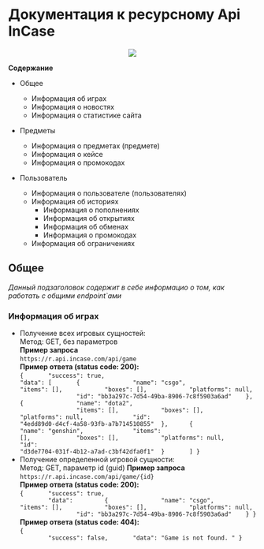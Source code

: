 # Документация к ресурсному Api InCase

<p align="center">
<img src="https://sun9-83.userapi.com/impg/KZb62xYb5iynlL00ivIQeUCQIJNXGpUGHfjCOA/IVL6knc9ycU.jpg?size=192x132&quality=96&sign=dd171982807a3f3d0e896ae5e106c14b&type=album"/>
</p>

**Содержание**

* Общее
  * Информация об играх
  * Информация о новостях
  * Информация о статистике сайта

* Предметы
  * Информация о предметах (предмете)
  * Информация о кейсе
  * Информация о промокодах

* Пользователь
  * Информация о пользователе (пользователях)
  * Информация об историях
    * Информация о пополнениях
    * Информация об открытиях
    * Информация об обменах
    * Информация о промокодах
  * Информация об ограничениях
  
## Общее

_Данный подзаголовок содержит в себе информацио о том, как работать с общими endpoint`ами_

### Информация об играх
* Получение всех игровых сущностей:<br/>
Метод: GET, без параметров<br/>
**Пример запроса**<br/>
`https://r.api.incase.com/api/game`<br/>
**Пример ответа (status code: 200):**<br/>
<code>{
  &#9;"success": true,
  &#9; "data": [
    &#9;{
      &#9;&#9;"name": "csgo",
      &#9;&#9;"items": [],
      &#9;&#9;"boxes": [],
      &#9;&#9;"platforms": null,
      &#9;&#9;"id": "bb3a297c-7d54-49ba-8906-7c8f5903a6ad"
    &#9;},
    &#9;{
      &#9;&#9;"name": "dota2",
      &#9;&#9;"items": [],
      &#9;&#9;"boxes": [],
      &#9;&#9;"platforms": null,
      &#9;&#9;"id": "4edd89d0-d4cf-4a58-93fb-a7b714510855"
    &#9;},
    &#9;{
      &#9;&#9;"name": "genshin",
      &#9;&#9;"items": [],
      &#9;&#9;"boxes": [],
      &#9;&#9;"platforms": null,
      &#9;&#9;"id": "d3de7704-031f-4b12-a7ad-c3bf42dfa0f1"
    &#9;}
  &#9;]
}</code>
* Получение определенной игровой сущности:<br/>
Метод: GET, параметр id (guid)
**Пример запроса**<br/>
`https://r.api.incase.com/api/game/{id}`<br/>
**Пример ответа (status code: 200):**<br/>
<code>{
  &#9;"success": true,
  &#9;"data":
  &#9;{
    &#9;&#9;"name": "csgo",
    &#9;&#9;"items": [],
    &#9;&#9;"boxes": [],
    &#9;&#9;"platforms": null,
    &#9;&#9;"id": "bb3a297c-7d54-49ba-8906-7c8f5903a6ad"
  &#9;}
}</code><br/>
**Пример ответа (status code: 404):**<br/>
<code>{
  &#9;"success": false,
  &#9;"data": "Game is not found. "
}</code>
